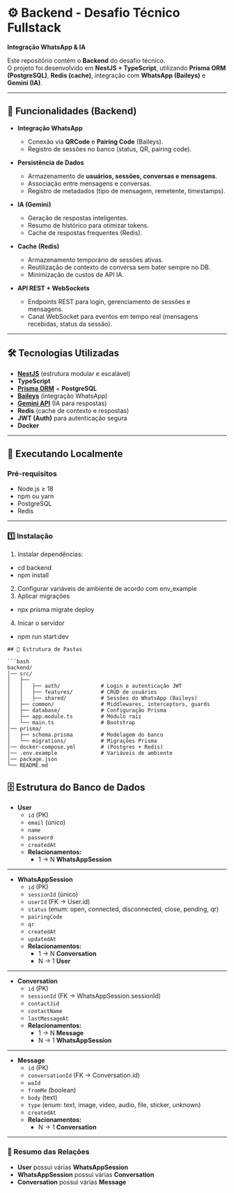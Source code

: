 # ⚙️ Backend - Desafio Técnico Fullstack
**Integração WhatsApp & IA**  

Este repositório contém o **Backend** do desafio técnico.  
O projeto foi desenvolvido em **NestJS + TypeScript**, utilizando **Prisma ORM (PostgreSQL)**, **Redis (cache)**, integração com **WhatsApp (Baileys)** e **Gemini (IA)**.

---

## 📌 Funcionalidades (Backend)

- **Integração WhatsApp**
  - Conexão via **QRCode** e **Pairing Code** (Baileys).
  - Registro de sessões no banco (status, QR, pairing code).

- **Persistência de Dados**
  - Armazenamento de **usuários, sessões, conversas e mensagens**.
  - Associação entre mensagens e conversas.
  - Registro de metadados (tipo de mensagem, remetente, timestamps).

- **IA (Gemini)**
  - Geração de respostas inteligentes.
  - Resumo de histórico para otimizar tokens.
  - Cache de respostas frequentes (Redis).

- **Cache (Redis)**
  - Armazenamento temporário de sessões ativas.
  - Reutilização de contexto de conversa sem bater sempre no DB.
  - Minimização de custos de API IA.

- **API REST + WebSockets**
  - Endpoints REST para login, gerenciamento de sessões e mensagens.
  - Canal WebSocket para eventos em tempo real (mensagens recebidas, status da sessão).

---

## 🛠️ Tecnologias Utilizadas

- **[NestJS](https://nestjs.com/)** (estrutura modular e escalável)
- **TypeScript**
- **[Prisma ORM](https://www.prisma.io/)** + **PostgreSQL**
- **[Baileys](https://github.com/WhiskeySockets/Baileys)** (integração WhatsApp)
- **[Gemini API](https://ai.google.dev/)** (IA para respostas)
- **Redis** (cache de contexto e respostas)
- **JWT (Auth)** para autenticação segura
- **Docker** 

---
## 🚀 Executando Localmente

### Pré-requisitos
- Node.js ≥ 18
- npm ou yarn
- PostgreSQL
- Redis

---

### 1️⃣ Instalação

1. Instalar dependências:
- cd backend
- npm install
2. Configurar variáveis de ambiente de acordo com env_example
3. Aplicar migrações
- npx prisma migrate deploy
4. Inicar o servidor
- npm run start:dev
```
## 📂 Estrutura de Pastas

```bash
backend/
│── src/
│   ├── 
│   │   ├── auth/             # Login e autenticação JWT
│   │   ├── features/         # CRUD de usuários
│   │   ├── shared/           # Sessões do WhatsApp (Baileys) 
│   ├── common/               # Middlewares, interceptors, guards
│   ├── database/             # Configuração Prisma
│   ├── app.module.ts         # Módulo raiz
│   └── main.ts               # Bootstrap
│── prisma/
│   ├── schema.prisma         # Modelagem do banco
│   └── migrations/           # Migrações Prisma
│── docker-compose.yml        # (Postgres + Redis)
│── .env.example              # Variáveis de ambiente
│── package.json
└── README.md

```

## 🗄️ Estrutura do Banco de Dados

- **User**
  - `id` (PK)
  - `email` (único)
  - `name`
  - `password`
  - `createdAt`
  - **Relacionamentos:**
    - 1 → N **WhatsAppSession**

---

- **WhatsAppSession**
  - `id` (PK)
  - `sessionId` (único)
  - `userId` (FK → User.id)
  - `status` (enum: open, connected, disconnected, close, pending, qr)
  - `pairingCode`
  - `qr`
  - `createdAt`
  - `updatedAt`
  - **Relacionamentos:**
    - 1 → N **Conversation**
    - N → 1 **User**

---

- **Conversation**
  - `id` (PK)
  - `sessionId` (FK → WhatsAppSession.sessionId)
  - `contactJid`
  - `contactName`
  - `lastMessageAt`
  - **Relacionamentos:**
    - 1 → N **Message**
    - N → 1 **WhatsAppSession**

---

- **Message**
  - `id` (PK)
  - `conversationId` (FK → Conversation.id)
  - `waId`
  - `fromMe` (boolean)
  - `body` (text)
  - `type` (enum: text, image, video, audio, file, sticker, unknown)
  - `createdAt`
  - **Relacionamentos:**
    - N → 1 **Conversation**

---

### 🔗 Resumo das Relações
- **User** possui várias **WhatsAppSession**  
- **WhatsAppSession** possui várias **Conversation**  
- **Conversation** possui várias **Message**  
